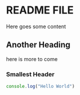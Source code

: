 # README FILE

Here goes some content


## Another Heading
 
here is more to come

### Smallest Header

``` js
console.log("Hello World")
```